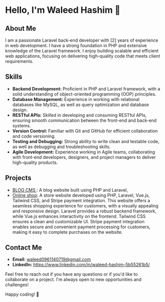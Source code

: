 

# Hello, I'm Waleed Hashim 👋

## About Me
I am a passionate Laravel back-end developer with [2] years of experience in web development. I have a strong foundation in PHP and extensive knowledge of the Laravel framework. I enjoy building scalable and efficient web applications, focusing on delivering high-quality code that meets client requirements.

## Skills
- **Backend Development:** Proficient in PHP and Laravel framework, with a solid understanding of object-oriented programming (OOP) principles.
- **Database Management:** Experience in working with relational databases like MySQL, as well as query optimization and database design.
- **RESTful APIs:** Skilled in developing and consuming RESTful APIs, ensuring smooth communication between the front-end and back-end systems.
- **Version Control:** Familiar with Git and GitHub for efficient collaboration and code versioning.
- **Testing and Debugging:** Strong ability to write clean and testable code, as well as debugging and troubleshooting skills.
- **Agile Development:** Experience working in Agile teams, collaborating with front-end developers, designers, and project managers to deliver high-quality products.

## Projects
- [BLOG CMS ](https://github.com/Waleedx249i/cms-app): A blog website built using PHP and Laravel,
- [Online shop](https://github.com/Waleedx249i/store): A store website developed using PHP, Laravel, Vue.js, Tailwind CSS, and Stripe payment integration. This website offers a seamless shopping experience for customers, with a visually appealing and responsive design. Laravel provides a robust backend framework, while Vue.js enhances interactivity on the frontend. Tailwind CSS ensures a clean and customizable UI. Stripe payment integration enables secure and convenient payment processing for customers, making it easy to complete purchases on the website.




## Contact Me
- **Email:** waleed0961140719@gmail.com
- **LinkedIn:** https://www.linkedin.com/in/waleed-hashim-5b55261b5/

Feel free to reach out if you have any questions or if you'd like to collaborate on a project. I'm always open to new opportunities and challenges!

Happy coding! 🚀

